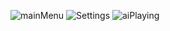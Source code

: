 ![mainMenu](https://github.com/SemiletovAndrey/TetrisAI/assets/116448311/00d29ebc-fc31-4547-b87d-b46c9a26c150)
![Settings](https://github.com/SemiletovAndrey/TetrisAI/assets/116448311/7c1d01c3-94c4-4bd4-b1a1-2abf965262dd)
![aiPlaying](https://github.com/SemiletovAndrey/TetrisAI/assets/116448311/5a118229-cdb6-4fff-987a-f891417a678b)
